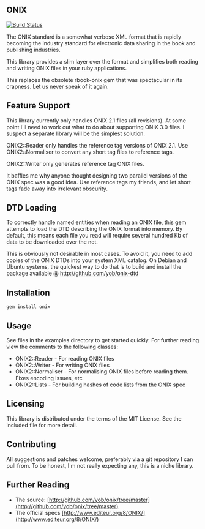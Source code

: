 ## ONIX

[![Build Status](https://travis-ci.org/exAspArk/onix2.svg?branch=master)](https://travis-ci.org/exAspArk/onix2)

The ONIX standard is a somewhat verbose XML format that is rapidly becoming the
industry standard for electronic data sharing in the book and publishing
industries.

This library provides a slim layer over the format and simplifies both reading
and writing ONIX files in your ruby applications.

This replaces the obsolete rbook-onix gem that was spectacular in its crapness.
Let us never speak of it again.

## Feature Support

This library currently only handles ONIX 2.1 files (all revisions). At some
point I'll need to work out what to do about supporting ONIX 3.0 files. I
suspect a separate library will be the simplest solution.

ONIX2::Reader only handles the reference tag versions of ONIX 2.1. Use
ONIX2::Normaliser to convert any short tag files to reference tags.

ONIX2::Writer only generates reference tag ONIX files.

It baffles me why anyone thought designing two parallel versions of the ONIX
spec was a good idea. Use reference tags my friends, and let short tags fade
away into irrelevant obscurity.

## DTD Loading

To correctly handle named entities when reading an ONIX file, this gem attempts
to load the DTD describing the ONIX format into memory. By default, this means
each file you read will require several hundred Kb of data to be downloaded
over the net.

This is obviously not desirable in most cases. To avoid it, you need to add copies
of the ONIX DTDs into your system XML catalog. On Debian and Ubuntu systems,
the quickest way to do that is to build and install the package available @
http://github.com/yob/onix-dtd

## Installation

    gem install onix

## Usage

See files in the examples directory to get started quickly. For further reading
view the comments to the following classes:

* ONIX2::Reader - For reading ONIX files
* ONIX2::Writer - For writing ONIX files
* ONIX2::Normaliser - For normalising ONIX files before reading them. Fixes encoding issues, etc
* ONIX2::Lists  - For building hashes of code lists from the ONIX spec

## Licensing

This library is distributed under the terms of the MIT License. See the included file for
more detail.

## Contributing

All suggestions and patches welcome, preferably via a git repository I can pull from.
To be honest, I'm not really expecting any, this is a niche library.

## Further Reading

- The source: [http://github.com/yob/onix/tree/master](http://github.com/yob/onix/tree/master)
- The official specs [http://www.editeur.org/8/ONIX/](http://www.editeur.org/8/ONIX/)
